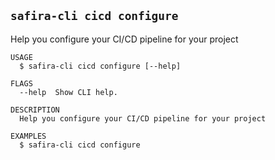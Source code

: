 <!-- order:12 -->
<!-- PLEASE! Don't edit this file, auto generated! -->

## `safira-cli cicd configure`

Help you configure your CI/CD pipeline for your project

```
USAGE
  $ safira-cli cicd configure [--help]

FLAGS
  --help  Show CLI help.

DESCRIPTION
  Help you configure your CI/CD pipeline for your project

EXAMPLES
  $ safira-cli cicd configure
```
